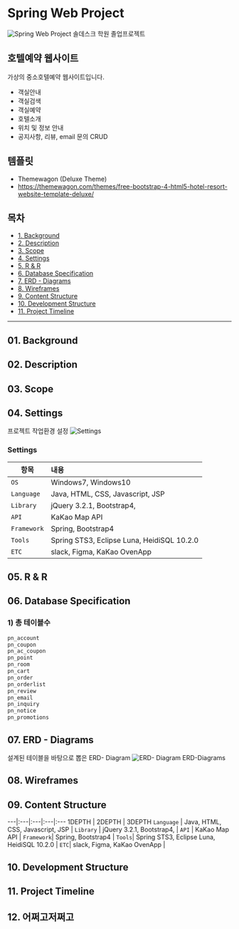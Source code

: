 # Spring Web Project
![Spring Web Project](https://github.com/khe0124/PineTree_Hotel/blob/master/ppt/main.JPG?raw=true)
솔데스크 학원 졸업프로젝트

## 호텔예약 웹사이트
가상의 중소호텔예약 웹사이트입니다.
- 객실안내
- 객실검색
- 객실예약
- 호텔소개
- 위치 및 정보 안내
- 공지사항, 리뷰, email 문의 CRUD

## 템플릿
- Themewagon (Deluxe Theme)
- https://themewagon.com/themes/free-bootstrap-4-html5-hotel-resort-website-template-deluxe/


## 목차
- <a href="#01-background">1. Background</a>
- <a href="#02-description">2. Description</a>
- <a href="#03-scope">3. Scope</a>
- <a href="#04-settings">4. Settings</a>
- <a href="#05-r--r">5. R & R</a>
- <a href="#06-database-specification">6. Database Specification</a>
- <a href="#07-erd---diagrams">7. ERD - Diagrams</a>
- <a href="#08-wireframes">8. Wireframes</a>
- <a href="#09-content-structure">9. Content Structure</a>
- <a href="#10-development-structure">10. Development Structure</a>
- <a href="#11-project-timeline">11. Project Timeline</a>

<hr>

## 01. Background
## 02. Description
## 03. Scope
## 04. Settings
프로젝트 작업환경 설정
![Settings](https://github.com/khe0124/PineTree_Hotel/blob/master/ppt/settings.JPG?raw=true)

### Settings
항목 | 내용
---|:---
`OS` | Windows7, Windows10 | 
`Language` | Java, HTML, CSS, Javascript, JSP |
`Library` | jQuery 3.2.1, Bootstrap4,  |
`API` | KaKao Map API |
`Framework`| Spring, Bootstrap4 |
`Tools`| Spring STS3, Eclipse Luna, HeidiSQL 10.2.0 |
`ETC`| slack, Figma, KaKao OvenApp |

## 05. R & R
## 06. Database Specification
### 1) 총 테이블수
```sql
pn_account
pn_coupon
pn_ac_coupon
pn_point
pn_room
pn_cart
pn_order
pn_orderlist
pn_review
pn_email
pn_inquiry
pn_notice
pn_promotions
```
## 07. ERD - Diagrams
설계된 테이블을 바탕으로 뽑은 ERD- Diagram
![ERD- Diagram](https://github.com/khe0124/PineTree_Hotel/blob/master/ppt/erd.JPG?raw=true)
ERD-Diagrams
## 08. Wireframes

## 09. Content Structure
---|:---|:---|:---|:---
1DEPTH | 2DEPTH | 3DEPTH
`Language` | Java, HTML, CSS, Javascript, JSP |
`Library` | jQuery 3.2.1, Bootstrap4,  |
`API` | KaKao Map API |
`Framework`| Spring, Bootstrap4 |
`Tools`| Spring STS3, Eclipse Luna, HeidiSQL 10.2.0 |
`ETC`| slack, Figma, KaKao OvenApp |
## 10. Development Structure
## 11. Project Timeline
## 12. 어쩌고저쩌고
 <br>
